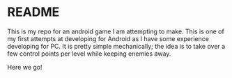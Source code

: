 # README
This is my repo for an android game I am attempting to make.
This is one of my first attempts at developing for Android as I have some experience developing for PC.
It is pretty simple mechanically; the idea is to take over a few control points per level while keeping enemies away.

Here we go!
